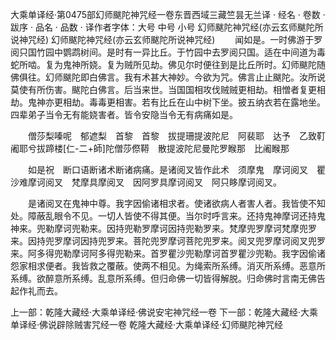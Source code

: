 大乘单译经·第0475部幻师颰陀神咒经一卷东晋西域三藏竺昙无兰译
· 经名 · 卷数 · 跋序
· 品名 · 品数 · 译作者字体：大号 中号 小号
幻师颰陀神咒经(亦云玄师颰陀所说神咒经)
幻师颰陀神咒经(亦云玄师颰陀所说神咒经)
　　闻如是。一时佛游于罗阅只国竹园中鹦鹉树间。是时有一异比丘。于竹园中去罗阅只国。适在中间道为毒蛇所啮。复为鬼神所娆。复为贼所见劫。佛见尔时便往到是比丘所时。幻师颰陀随佛俱往。幻师颰陀即白佛言。我有术甚大神妙。今欲为咒。佛言止止颰陀。汝所说莫使有所伤害。颰陀白佛言。后当来世。当国国相攻伐贼贼更相劫。相憎者复更相劫。鬼神亦更相劫。毒毒更相害。若有比丘在山中树下坐。披五纳衣若在露地坐。四辈弟子当令无有能娆害者。皆令安隐当令无有病痛如是。

　　僧莎梨嗪呢　郁遮梨　首黎　首黎　拔提珊提波陀尼　阿裴耶　达予　乙致靪阇耶兮拔蹄楼[仁-二+師]陀僧莎傺鞯　散提波陀尼曼陀罗睺那　比阇睺那

　　如是祝　断口语断诸术断诸病痛。是诸阅叉皆作此术　须摩鬼　摩诃阅叉　瞿沙难摩诃阅叉　梵摩具摩阅叉　因阿罗具摩诃阅叉　阿只眵摩诃阅叉。

　　是诸阅叉在鬼神中尊。我字因偷诸相求者。使诸欲病人者害人者。我皆使不知处。障蔽乱眼令不见。一切人皆使不得其便。当尔时呼言来。还持鬼神摩诃还持鬼神来。兜勒摩诃兜勒来。因持兜勒罗摩诃因持兜勒罗来。梵摩兜罗摩诃梵摩兜罗来。因持兜罗摩诃因持兜罗来。菩陀兜罗摩诃菩陀兜罗来。阅叉兜罗摩诃阅叉兜罗来。阿多得兜勒摩诃阿多得兜勒来。首罗瞿沙兜勒摩诃首罗瞿沙兜勒。我字因偷诸怨家相求便者。我皆救之覆蔽。使两不相见。为绳索所系缚。消灭所系缚。恶意所系缚。欲醉意所系缚。乱意所系缚。但归命佛一切皆得解脱。归命佛时言南无佛告起作礼而去。

上一部：乾隆大藏经·大乘单译经·佛说安宅神咒经一卷
下一部：乾隆大藏经·大乘单译经·佛说辟除贼害咒经一卷
乾隆大藏经·大乘单译经·幻师颰陀神咒经